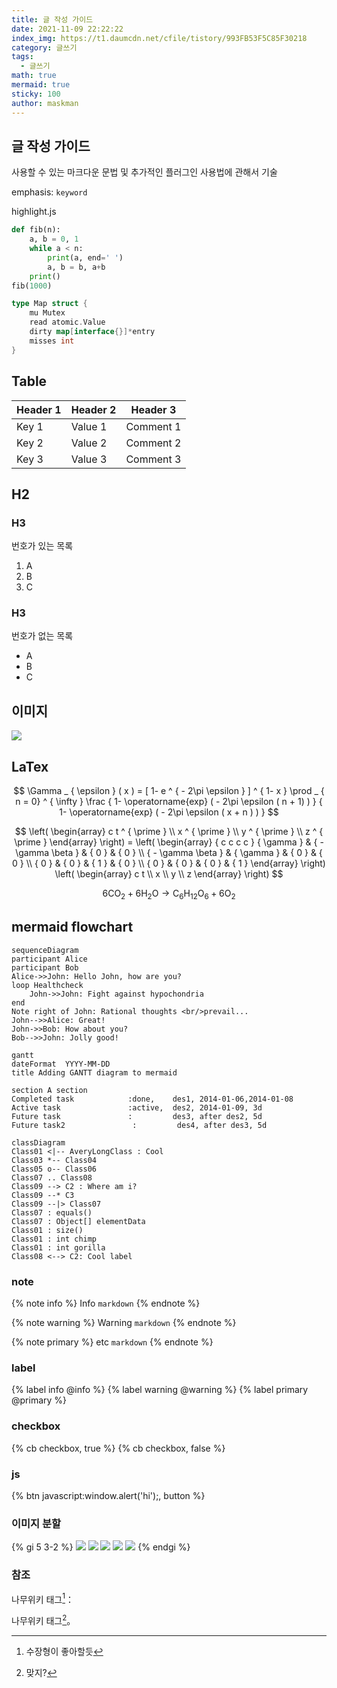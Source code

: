 ```yaml
---
title: 글 작성 가이드
date: 2021-11-09 22:22:22
index_img: https://t1.daumcdn.net/cfile/tistory/993FB53F5C85F30218
category: 글쓰기
tags:
  - 글쓰기
math: true
mermaid: true
sticky: 100
author: maskman
---
```


## 글 작성 가이드

사용할 수 있는 마크다운 문법 및 추가적인 플러그인 사용법에 관해서 기술

<!-- more -->

emphasis: `keyword`

highlight.js

```python
def fib(n):
    a, b = 0, 1
    while a < n:
        print(a, end=' ')
        a, b = b, a+b
    print()
fib(1000)
```

```go
type Map struct {
    mu Mutex
    read atomic.Value
    dirty map[interface{}]*entry
    misses int
}
```

## Table

| Header 1 | Header 2 | Header 3  |
| -------- | -------- | --------- |
| Key 1    | Value 1  | Comment 1 |
| Key 2    | Value 2  | Comment 2 |
| Key 3    | Value 3  | Comment 3 |

## H2

### H3

번호가 있는 목록

1. A
2. B
3. C

### H3

번호가 없는 목록

- A
- B
- C

## 이미지

![](https://upload.wikimedia.org/wikipedia/commons/thumb/e/e1/Musee_de_la_bible_et_Terre_Sainte_001.JPG/440px-Musee_de_la_bible_et_Terre_Sainte_001.JPG)

## LaTex

$$
\Gamma _ { \epsilon } ( x ) = [ 1- e ^ { - 2\pi \epsilon } ] ^ { 1- x } \prod _ { n = 0} ^ { \infty } \frac { 1- \operatorname{exp} ( - 2\pi \epsilon ( n + 1) ) } { 1- \operatorname{exp} ( - 2\pi \epsilon ( x + n ) ) }
$$

$$
\left( \begin{array} c t ^ { \prime } \\ x ^ { \prime } \\ y ^ { \prime } \\ z ^ { \prime } \end{array} \right) = \left( \begin{array} { c c c c } { \gamma } & { - \gamma \beta } & { 0 } & { 0 } \\ { - \gamma \beta } & { \gamma } & { 0 } & { 0 } \\ { 0 } & { 0 } & { 1 } & { 0 } \\ { 0 } & { 0 } & { 0 } & { 1 } \end{array} \right) \left( \begin{array} c t \\ x \\ y \\ z \end{array} \right)
$$

$$
6 \mathrm { CO } _ { 2 } + 6 \mathrm { H } _ { 2 } \mathrm { O } \rightarrow \mathrm { C } _ { 6 } \mathrm { H } _ { 12 } \mathrm { O } _ { 6 } + 6 \mathrm { O } _ { 2 }
$$

## mermaid flowchart

```mermaid
sequenceDiagram
participant Alice
participant Bob
Alice->>John: Hello John, how are you?
loop Healthcheck
    John->>John: Fight against hypochondria
end
Note right of John: Rational thoughts <br/>prevail...
John-->>Alice: Great!
John->>Bob: How about you?
Bob-->>John: Jolly good!
```

```mermaid
gantt
dateFormat  YYYY-MM-DD
title Adding GANTT diagram to mermaid

section A section
Completed task            :done,    des1, 2014-01-06,2014-01-08
Active task               :active,  des2, 2014-01-09, 3d
Future task               :         des3, after des2, 5d
Future task2               :         des4, after des3, 5d
```

```mermaid
classDiagram
Class01 <|-- AveryLongClass : Cool
Class03 *-- Class04
Class05 o-- Class06
Class07 .. Class08
Class09 --> C2 : Where am i?
Class09 --* C3
Class09 --|> Class07
Class07 : equals()
Class07 : Object[] elementData
Class01 : size()
Class01 : int chimp
Class01 : int gorilla
Class08 <--> C2: Cool label
```

### note

{% note info %}
Info `markdown`
{% endnote %}

{% note warning %}
Warning `markdown`
{% endnote %}

{% note primary %}
etc `markdown`
{% endnote %}

### label

{% label info @info %} {% label warning @warning %} {% label primary @primary %}

### checkbox

{% cb checkbox, true %}
{% cb checkbox, false %}

### js

{% btn javascript:window.alert('hi');, button %}

### 이미지 분할

{% gi 5 3-2 %}
![](https://upload.wikimedia.org/wikipedia/commons/thumb/e/e1/Musee_de_la_bible_et_Terre_Sainte_001.JPG/440px-Musee_de_la_bible_et_Terre_Sainte_001.JPG)
![](https://upload.wikimedia.org/wikipedia/commons/thumb/e/e1/Musee_de_la_bible_et_Terre_Sainte_001.JPG/440px-Musee_de_la_bible_et_Terre_Sainte_001.JPG)
![](https://upload.wikimedia.org/wikipedia/commons/thumb/e/e1/Musee_de_la_bible_et_Terre_Sainte_001.JPG/440px-Musee_de_la_bible_et_Terre_Sainte_001.JPG)
![](https://upload.wikimedia.org/wikipedia/commons/thumb/e/e1/Musee_de_la_bible_et_Terre_Sainte_001.JPG/440px-Musee_de_la_bible_et_Terre_Sainte_001.JPG)
![](https://upload.wikimedia.org/wikipedia/commons/thumb/e/e1/Musee_de_la_bible_et_Terre_Sainte_001.JPG/440px-Musee_de_la_bible_et_Terre_Sainte_001.JPG)
{% endgi %}

### 참조

나무위키 태그[^1]：

나무위키 태그[^2]。

[^1]: 수장형이 좋아할듯
[^2]: 맞지?
